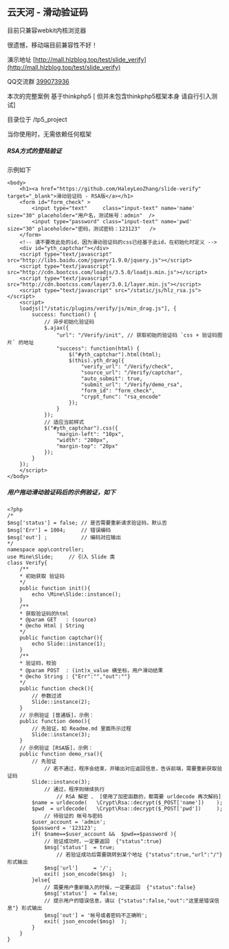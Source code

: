 ## 云天河 - 滑动验证码

目前只兼容webkit内核浏览器

很遗憾，移动端目前兼容性不好！

演示地址 [http://mall.hlzblog.top/test/slide_verify](http://mall.hlzblog.top/test/slide_verify)

QQ交流群 [399073936](http://shang.qq.com/wpa/qunwpa?idkey=c09cd4c9fbdf5909136208cc93ae2e26b22ec48dbd2583cfdc48d82dde07186b)

本次的完整案例 基于thinkphp5 [ 但并未包含thinkphp5框架本身 请自行引入测试]

目录位于 /tp5_project

当你使用时，无需依赖任何框架


##### RSA方式的登陆验证

示例如下

	<body>
	    <h1><a href="https://github.com/HaleyLeoZhang/slide-verify"  target="_blank">滑动验证码 - RSA版</a></h1>
	    <form id="form_check" >
	        <input type="text"     class="input-text" name='name' size="30" placeholder="用户名，测试帐号：admin"  />
	        <input type="password" class="input-text" name='pwd'  size="30" placeholder="密码，测试密码：123123"   />
	    </form>
	    <!-- 请不要改此处的id，因为滑动验证码的css已经基于此id，在初始化时定义 -->
	    <div id="yth_captchar"></div>
	    <script type="text/javascript" src="http://libs.baidu.com/jquery/1.9.0/jquery.js"></script>
	    <script type="text/javascript" src="http://cdn.bootcss.com/loadjs/3.5.0/loadjs.min.js"></script>
	    <script type="text/javascript" src="http://cdn.bootcss.com/layer/3.0.1/layer.min.js"></script>
	    <script type="text/javascript" src="/static/js/hlz_rsa.js"></script>
	    <script>
	    loadjs(["/static/plugins/verify/js/min_drag.js"], {
	        success: function() {
	            // 异步初始化验证码
	            $.ajax({
	                "url": "/Verify/init", // 获取初始的验证码 `css + 验证码图片` 的地址
	                "success": function(html) {
	                    $("#yth_captchar").html(html);
	                    $(this).yth_drag({
	                        "verify_url": "/Verify/check",
	                        "source_url": "/Verify/captchar",
	                        "auto_submit": true,
	                        "submit_url": "/Verify/demo_rsa",
	                        "form_id": "form_check",
	                        "crypt_func": "rsa_encode"
	                    });
	                }
	            });
	            // 适应当前样式
	            $("#yth_captchar").css({
	                "margin-left": "10px",
	                "width": "280px",
	                "margin-top": "20px"
	            });
	        }
	    });
	    </script>
	</body>



##### 用户拖动滑动验证码后的示例验证，如下

	<?php
	/*
	$msg['status'] = false; // 是否需要重新请求验证码，默认否
	$msg['Err'] = 1004;     // 错误编码
	$msg['out'] ;           // 编码对应输出
	*/
	namespace app\controller;
	use Mine\Slide;     // 引入 Slide 类
	class Verify{
	    /**
	    * 初始获取 验证码
	    */
	    public function init(){
	        echo \Mine\Slide::instance();
	    }
	    /**
	    * 获取验证码的html
	    * @param GET   : (source)
	    * @echo Html | String
	    */
	    public function captchar(){
	        echo Slide::instance(1);
	    }
	    /**
	    * 验证码，校验
	    * @param POST  : (int)x_value 横坐标，用户滑动结果
	    * @echo String : {"Err":"","out":""}
	    */
	    public function check(){
	        // 参数过滤
	        Slide::instance(2);
	    }
	    // 示例验证 [普通版]，示例：
	    public function demo(){
	        // 先验证，如 Readme.md 里面所示过程
	        Slide::instance(3); 
	    }
	    // 示例验证 [RSA版]，示例：
	    public function demo_rsa(){
	        // 先验证
	            // 若不通过，程序会结束，并输出对应返回信息，告诉前端，需要重新获取验证码
	        Slide::instance(3); 
	            // 通过，程序则继续执行
	                // RSA 解密 、 [使用了加密函数的，都需要 urldecode 再次解码]
	        $name = urldecode(   \Crypt\Rsa::decrypt($_POST['name'])    );
	        $pwd  = urldecode(   \Crypt\Rsa::decrypt($_POST['pwd'])     );
	            // 待验证的 帐号与密码
	        $user_account = 'admin';
	        $password = '123123';
	        if( $name==$user_account &&  $pwd==$password ){
	            // 验证成功时，一定要返回  {"status":true} 
	            $msg['status']  = true;
	                // 若验证成功后需要跳转到某个地址 {"status":true,"url":"/"} 形式输出
	            $msg['url']     = '/';
	            exit( json_encode($msg)  );
	        }else{
	            // 需要用户重新输入的时候，一定要返回  {"status":false} 
	            $msg['status']  = false; 
	            // 提示用户的错误信息，请以 {"status":false,"out":"这里是错误信息"} 形式输出
	            $msg['out'] = '帐号或者密码不正确哟';
	            exit( json_encode($msg)  );
	        }
	    }
	}
